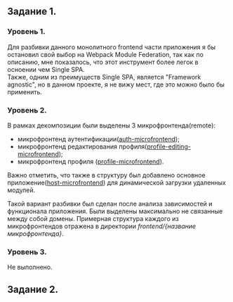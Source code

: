 ## Задание 1.

### Уровень 1.

Для разбивки данного монолитного frontend части приложения я бы остановил свой выбор на Webpack Module Federation,
так как по описанию, мне показалось, что этот инструмент более легок в осноении чем Single SPA.  
Также, одним из преимуществ Single SPA, является "Framework agnostic", но в данном проекте, я не вижу мест, где это можно было бы применить.

### Уровень 2. 

В рамках декомпозиции были выделены 3 микрофронтенда(remote):
- микрофронтенд аутентификации([auth-microfrontend](new-frontend/auth-microfrontend));
- микрофронтенд редактирования профиля([profile-editing-microfrontend](new-frontend/profile-editing-microfrontend));
- микрофронтенд профиля ([profile-microfrontend](new-frontend/profile-microfrontend)).

Важно отметить, что также в структуру был добавлено основное приложение([host-microfrontend](new-frontend/host-microfrontend)) для динамической загрузки удаленных модулей.

Такой вариант разбивки был сделан после анализа зависимостей и функционала приложения. Были выделены максимально не связанные между собой домены. Примерная структура каждого из микрофронтендов отражена в директории _frontend/{название микрофронтенда}_.

### Уровень 3.
Не выполнено. 

## Задание 2.

